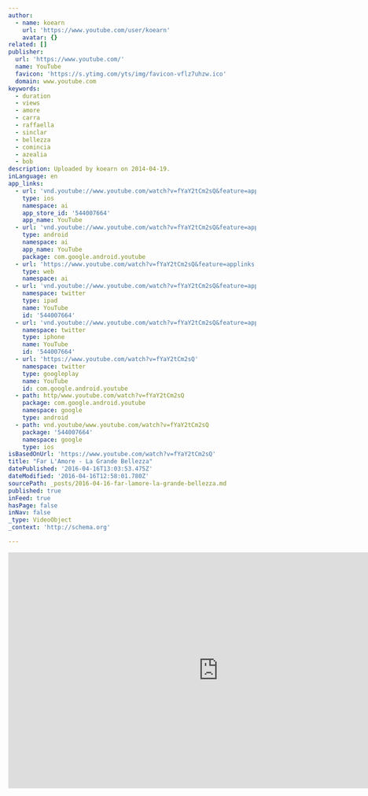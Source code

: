 ```yaml
---
author:
  - name: koearn
    url: 'https://www.youtube.com/user/koearn'
    avatar: {}
related: []
publisher:
  url: 'https://www.youtube.com/'
  name: YouTube
  favicon: 'https://s.ytimg.com/yts/img/favicon-vflz7uhzw.ico'
  domain: www.youtube.com
keywords:
  - duration
  - views
  - amore
  - carra
  - raffaella
  - sinclar
  - bellezza
  - comincia
  - azealia
  - bob
description: Uploaded by koearn on 2014-04-19.
inLanguage: en
app_links:
  - url: 'vnd.youtube://www.youtube.com/watch?v=fYaY2tCm2sQ&feature=applinks'
    type: ios
    namespace: ai
    app_store_id: '544007664'
    app_name: YouTube
  - url: 'vnd.youtube://www.youtube.com/watch?v=fYaY2tCm2sQ&feature=applinks'
    type: android
    namespace: ai
    app_name: YouTube
    package: com.google.android.youtube
  - url: 'https://www.youtube.com/watch?v=fYaY2tCm2sQ&feature=applinks'
    type: web
    namespace: ai
  - url: 'vnd.youtube://www.youtube.com/watch?v=fYaY2tCm2sQ&feature=applinks'
    namespace: twitter
    type: ipad
    name: YouTube
    id: '544007664'
  - url: 'vnd.youtube://www.youtube.com/watch?v=fYaY2tCm2sQ&feature=applinks'
    namespace: twitter
    type: iphone
    name: YouTube
    id: '544007664'
  - url: 'https://www.youtube.com/watch?v=fYaY2tCm2sQ'
    namespace: twitter
    type: googleplay
    name: YouTube
    id: com.google.android.youtube
  - path: http/www.youtube.com/watch?v=fYaY2tCm2sQ
    package: com.google.android.youtube
    namespace: google
    type: android
  - path: vnd.youtube/www.youtube.com/watch?v=fYaY2tCm2sQ
    package: '544007664'
    namespace: google
    type: ios
isBasedOnUrl: 'https://www.youtube.com/watch?v=fYaY2tCm2sQ'
title: "Far L'Amore - La Grande Bellezza"
datePublished: '2016-04-16T13:03:53.475Z'
dateModified: '2016-04-16T12:58:01.780Z'
sourcePath: _posts/2016-04-16-far-lamore-la-grande-bellezza.md
published: true
inFeed: true
hasPage: false
inNav: false
_type: VideoObject
_context: 'http://schema.org'

---
```

<iframe src="https://cdn.embedly.com/widgets/media.html?src=https%3A%2F%2Fwww.youtube.com%2Fembed%2FfYaY2tCm2sQ%3Ffeature%3Doembed&amp;url=https%3A%2F%2Fwww.youtube.com%2Fwatch%3Fv%3DfYaY2tCm2sQ&amp;image=https%3A%2F%2Fi.ytimg.com%2Fvi%2FfYaY2tCm2sQ%2Fhqdefault.jpg&amp;key=b7d04c9b404c499eba89ee7072e1c4f7&amp;type=text%2Fhtml&amp;schema=youtube" width="854" height="480" scrolling="no" frameborder="0" allowfullscreen="allowfullscreen" style=""></iframe>